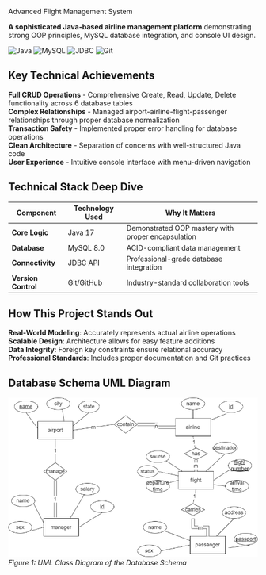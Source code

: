  Advanced Flight Management System

**A sophisticated Java-based airline management platform** demonstrating strong OOP principles, MySQL database integration, and console UI design.

![Java](https://img.shields.io/badge/Java-17%2B-blue)
![MySQL](https://img.shields.io/badge/MySQL-8.0-orange)
![JDBC](https://img.shields.io/badge/JDBC-API-yellowgreen)
![Git](https://img.shields.io/badge/Git-Enabled-brightgreen)

##  Key Technical Achievements

 **Full CRUD Operations** - Comprehensive Create, Read, Update, Delete functionality across 6 database tables  
 **Complex Relationships** - Managed airport-airline-flight-passenger relationships through proper database normalization  
 **Transaction Safety** - Implemented proper error handling for database operations  
 **Clean Architecture** - Separation of concerns with well-structured Java code  
 **User Experience** - Intuitive console interface with menu-driven navigation  

##  Technical Stack Deep Dive

| Component       | Technology Used | Why It Matters |
|----------------|----------------|----------------|
| **Core Logic** | Java 17 | Demonstrated OOP mastery with proper encapsulation |
| **Database** | MySQL 8.0 | ACID-compliant data management |
| **Connectivity** | JDBC API | Professional-grade database integration |
| **Version Control** | Git/GitHub | Industry-standard collaboration tools |

##  How This Project Stands Out

 **Real-World Modeling**: Accurately represents actual airline operations  
 **Scalable Design**: Architecture allows for easy feature additions  
 **Data Integrity**: Foreign key constraints ensure relational accuracy  
 **Professional Standards**: Includes proper documentation and Git practices  

## Database Schema UML Diagram

![Flight Management System UML Diagram](diagram.png)
*Figure 1: UML Class Diagram of the Database Schema*
